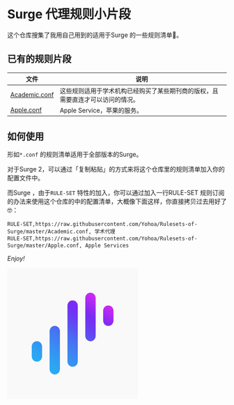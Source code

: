 # Surge 代理规则小片段

这个仓库搜集了我用自己用到的适用于Surge 的一些规则清单🧾。

## 已有的规则片段

文件 | 说明 
------------- | -------------
[Academic.conf](Academic.conf) | 这些规则适用于学术机构已经购买了某些期刊商的版权，且需要直连才可以访问的情况。 
[Apple.conf](Apple.conf) | Apple Service，苹果的服务。 



## 如何使用

形如`*.conf` 的规则清单适用于全部版本的Surge。

对于Surge 2，可以通过「复制粘贴」的方式来将这个仓库里的规则清单加入你的配置文件中。

而Surge ，由于`RULE-SET` 特性的加入，你可以通过加入一行RULE-SET 规则订阅的办法来使用这个仓库的中的配置清单，大概像下面这样，你直接拷贝过去用好了🤓：

```
RULE-SET,https://raw.githubusercontent.com/Yohoa/Rulesets-of-Surge/master/Academic.conf, 学术代理
RULE-SET,https://raw.githubusercontent.com/Yohoa/Rulesets-of-Surge/master/Apple.conf, Apple Services
```

_Enjoy!_

<img src="./img/icon.jpg" width = "300" height = "300" alt="Surge" align=center />
